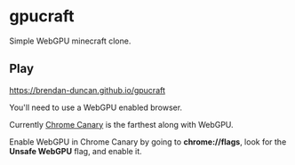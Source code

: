 # gpucraft

Simple WebGPU minecraft clone.

## Play

https://brendan-duncan.github.io/gpucraft

You'll need to use a WebGPU enabled browser.

Currently [Chrome Canary](https://www.google.com/chrome/canary) is the farthest along with WebGPU.

Enable WebGPU in Chrome Canary by going to **chrome://flags**, look for the **Unsafe WebGPU** flag, and enable it.
